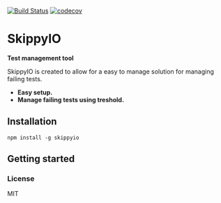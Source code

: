 [![Build Status](https://travis-ci.org/erwinheitzman/skippyio.svg?branch=master)](https://travis-ci.org/erwinheitzman/skippyio)
[![codecov](https://codecov.io/gh/erwinheitzman/skippyio/branch/master/graph/badge.svg)](https://codecov.io/gh/erwinheitzman/skippyio)

SkippyIO
===========

**Test management tool**

SkippyIO is created to allow for a easy to manage solution for managing failing tests.

- **Easy setup.**
- **Manage failing tests using treshold.**

## Installation

```shell
npm install -g skippyio
```

## Getting started


### License

MIT
